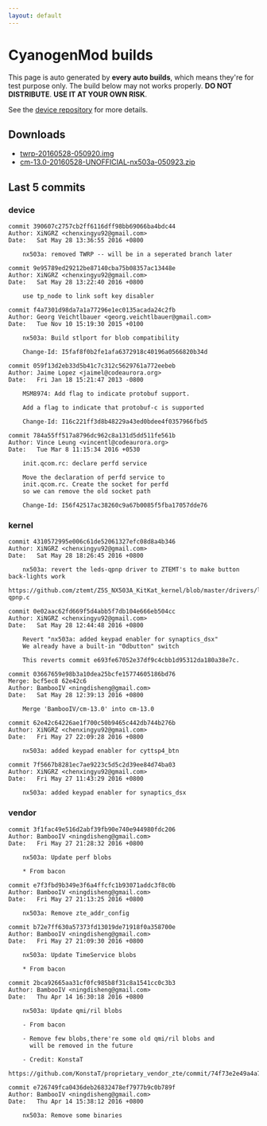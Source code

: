 ```yaml
---
layout: default
---
```


CyanogenMod builds
==========

This page is auto generated by **every auto builds**, which means they're for test purpose only. The build below may not works properly. **DO NOT DISTRIBUTE**. **USE IT AT YOUR OWN RISK**.

See the [device repository](https://github.com/nx503a-dev/android_device_zte_nx503a/tree/cm-13.0) for more details.

## Downloads

- [twrp-20160528-050920.img](http://o6wea3e46.bkt.clouddn.com/twrp-20160528-050920.img)
- [cm-13.0-20160528-UNOFFICIAL-nx503a-050923.zip](http://o6wea3e46.bkt.clouddn.com/cm-13.0-20160528-UNOFFICIAL-nx503a-050923.zip)

## Last 5 commits

### device

```
commit 390607c2757cb2ff6116dff98bb69066ba4bdc44
Author: XiNGRZ <chenxingyu92@gmail.com>
Date:   Sat May 28 13:36:55 2016 +0800

    nx503a: removed TWRP -- will be in a seperated branch later

commit 9e95789ed29212be87140cba75b08357ac13448e
Author: XiNGRZ <chenxingyu92@gmail.com>
Date:   Sat May 28 13:22:40 2016 +0800

    use tp_node to link soft key disabler

commit f4a7301d98da7a1a77296e1ec0135acada24c2fb
Author: Georg Veichtlbauer <georg.veichtlbauer@gmail.com>
Date:   Tue Nov 10 15:19:30 2015 +0100

    nx503a: Build stlport for blob compatibility
    
    Change-Id: I5faf8f0b2fe1afa6372918c40196a0566820b34d

commit 059f13d2eb33d5b41c7c312c5629761a772eebeb
Author: Jaime Lopez <jaimel@codeaurora.org>
Date:   Fri Jan 18 15:21:47 2013 -0800

    MSM8974: Add flag to indicate protobuf support.
    
    Add a flag to indicate that protobuf-c is supported
    
    Change-Id: I16c221ff3d8b48229a43ed0bdee4f0357966fbd5

commit 784a55ff517a8796dc962c8a131d5dd511fe561b
Author: Vince Leung <vincentl@codeaurora.org>
Date:   Tue Mar 8 11:15:34 2016 +0530

    init.qcom.rc: declare perfd service
    
    Move the declaration of perfd service to
    init.qcom.rc. Create the socket for perfd
    so we can remove the old socket path
    
    Change-Id: I56f42517ac38260c9a67b0085f5fba17057dde76
```

### kernel

```
commit 4310572995e006c61de52061327efc08d8a4b346
Author: XiNGRZ <chenxingyu92@gmail.com>
Date:   Sat May 28 18:26:45 2016 +0800

    nx503a: revert the leds-qpnp driver to ZTEMT's to make button back-lights work
    https://github.com/ztemt/Z5S_NX503A_KitKat_kernel/blob/master/drivers/leds/leds-qpnp.c

commit 0e02aac62fd669f5d4abb5f7db104e666eb504cc
Author: XiNGRZ <chenxingyu92@gmail.com>
Date:   Sat May 28 12:44:48 2016 +0800

    Revert "nx503a: added keypad enabler for synaptics_dsx"
    We already have a built-in "0dbutton" switch
    
    This reverts commit e693fe67052e37df9c4cbb1d95312da180a38e7c.

commit 03667659e98b3a10dea25bcfe15774605186bd76
Merge: bcf5ec8 62e42c6
Author: BambooIV <ningdisheng@gmail.com>
Date:   Sat May 28 12:39:13 2016 +0800

    Merge 'BambooIV/cm-13.0' into cm-13.0

commit 62e42c64226ae1f700c50b9465c442db744b276b
Author: XiNGRZ <chenxingyu92@gmail.com>
Date:   Fri May 27 22:09:28 2016 +0800

    nx503a: added keypad enabler for cyttsp4_btn

commit 7f5667b8281ec7ae9223c5d5c2d39ee84d74ba03
Author: XiNGRZ <chenxingyu92@gmail.com>
Date:   Fri May 27 11:43:29 2016 +0800

    nx503a: added keypad enabler for synaptics_dsx
```

### vendor

```
commit 3f1fac49e516d2abf39fb90e740e944980fdc206
Author: BambooIV <ningdisheng@gmail.com>
Date:   Fri May 27 21:28:32 2016 +0800

    nx503a: Update perf blobs
    
    * From bacon

commit e7f3fbd9b349e3f6a4ffcfc1b93071addc3f8c0b
Author: BambooIV <ningdisheng@gmail.com>
Date:   Fri May 27 21:13:25 2016 +0800

    nx503a: Remove zte_addr_config

commit b72e7ff630a57373fd13019de71918f0a358700e
Author: BambooIV <ningdisheng@gmail.com>
Date:   Fri May 27 21:09:30 2016 +0800

    nx503a: Update TimeService blobs
    
    * From bacon

commit 2bca92665aa31cf0fc985b8f31c8a1541cc0c3b3
Author: BambooIV <ningdisheng@gmail.com>
Date:   Thu Apr 14 16:30:18 2016 +0800

    nx503a: Update qmi/ril blobs
    
    - From bacon
    
    - Remove few blobs,there're some old qmi/ril blobs and
      will be removed in the future
    
    - Credit: KonstaT
      https://github.com/KonstaT/proprietary_vendor_zte/commit/74f73e2e49a4a7ff66cbf56d97ddef7bb08eb82c

commit e726749fca0436deb26832478ef7977b9c0b789f
Author: BambooIV <ningdisheng@gmail.com>
Date:   Thu Apr 14 15:38:12 2016 +0800

    nx503a: Remove some binaries
```

